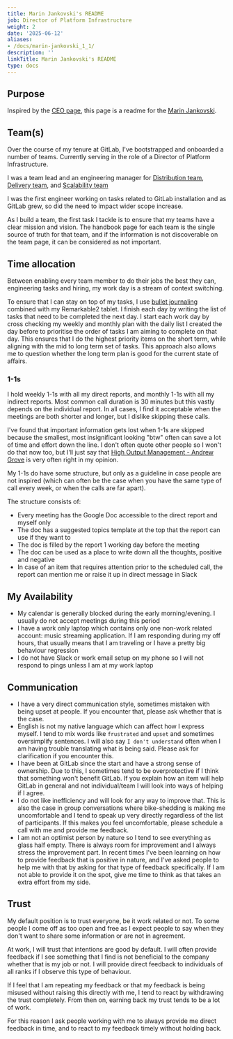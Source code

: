 ```yaml
---
title: Marin Jankovski's README
job: Director of Platform Infrastructure
weight: 2
date: '2025-06-12'
aliases:
- /docs/marin-jankovski_1_1/
description: ''
linkTitle: Marin Jankovski's README
type: docs
---
```


## Purpose

Inspired by the [CEO page](/handbook/ceo/),
this page is a readme for the [Marin Jankovski](/handbook/company/team/#maxlazio).

## Team(s)

Over the course of my tenure at GitLab, I've bootstrapped and onboarded a number of teams. Currently serving in the role of a Director of Platform Infrastructure.

I was a team lead and an engineering manager for [Distribution team](/handbook/engineering/infrastructure/core-platform/systems/distribution/), [Delivery team](/handbook/engineering/infrastructure/team/delivery/), and [Scalability team](/handbook/engineering/infrastructure/team/scalability/)

I was the first engineer working on tasks related to GitLab installation and as GitLab grew, so did the need to impact wider scope increase.

As I build a team, the first task I tackle is to ensure that my teams have a clear mission and vision. The handbook page for each team is the single source of truth for that team, and if the information is not discoverable on the team page, it can be considered as not important.

## Time allocation

Between enabling every team member to do their jobs the best they can, engineering tasks
and hiring, my work day is a stream of context switching.

To ensure that I can stay on top of my tasks, I use [bullet journaling](https://bulletjournal.com/) combined with my Remarkable2 tablet. I finish each day by writing the list of tasks that need to be completed the next day. I start each work day by cross checking my weekly and monthly plan with the daily list I created the day before to prioritise the order of tasks I am aiming to complete on that day.
This ensures that I do the highest priority items on the short term, while aligning with the mid to long term set of tasks. This approach also allows me to question whether the long term plan is good for the current state of affairs.

### 1-1s

I hold weekly 1-1s with all my direct reports, and monthly 1-1s with all my indirect reports. Most common call duration is 30 minutes
but this vastly depends on the individual report. In all cases, I find it acceptable
when the meetings are both shorter and longer, but I dislike skipping these calls.

I've found that important information gets lost when 1-1s are skipped because
the smallest, most insignificant looking "btw" often can save a lot of time and
effort down the line.
I don't often quote other people so I won't do that now too, but I'll just say that
[High Output Management - Andrew Grove](https://www.amazon.com/High-Output-Management-Andrew-Grove/dp/0679762884) is very often right in my opinion.

My 1-1s do have some structure, but only as a guideline in case people are not
inspired (which can often be the case when you have the same type of call every week, or when the calls are far apart).

The structure consists of:

* Every meeting has the Google Doc accessible to the direct report and myself only
* The doc has a suggested topics template at the top that the report can use if they want to
* The doc is filled by the report 1 working day before the meeting
* The doc can be used as a place to write down all the thoughts, positive and negative
* In case of an item that requires attention prior to the scheduled call, the report can mention
me or raise it up in direct message in Slack

## My Availability

* My calendar is generally blocked during the early morning/evening. I usually do not
accept meetings during this period
* I have a work only laptop which contains only one non-work related account: music streaming application.
If I am responding during my off hours, that usually means that I am traveling or I have a pretty
big behaviour regression
* I do not have Slack or work email setup on my phone so I will not respond to
pings unless I am at my work laptop

## Communication

* I have a very direct communication style, sometimes mistaken with being upset at people.
If you encounter that, please ask whether that is the case.
* English is not my native language which can affect how I express myself.
I tend to mix words like `frustrated` and `upset` and sometimes oversimplify sentences.
I will also say `I don't understand` often when I am having trouble translating what is being said. Please ask for clarification if you encounter this.
* I have been at GitLab since the start and have a strong sense of ownership.
Due to this, I sometimes tend to be overprotective if I think that something won't benefit
GitLab. If you explain how an item will help GitLab in general and not individual/team
I will look into ways of helping if I agree.
* I do not like inefficiency and will look for any way to improve that. This is also
the case in group conversations where bike-shedding is making me uncomfortable and
I tend to speak up very directly regardless of the list of participants. If this
makes you feel uncomfortable, please schedule a call with me and provide me feedback.
* I am not an optimist person by nature so I tend to see everything as glass half empty.
There is always room for improvement and I always stress the improvement part. In recent
times I've been learning on how to provide feedback that is positive in nature, and I've
asked people to help me with that by asking for that type of feedback specifically.
If I am not able to provide it on the spot, give me time to think as that takes an extra
effort from my side.

## Trust

My default position is to trust everyone, be it work related or not.
To some people I come off as too open and free as I expect people to say when they
don't want to share some information or are not in agreement.

At work, I will trust that intentions are good by default. I will often provide
feedback if I see something that I find is not beneficial to the company whether
that is my job or not.
I will provide direct feedback to individuals of all ranks if I observe this type
of behaviour.

If I feel that I am repeating my feedback or that my feedback is being
misused without raising this directly with me, I tend to react by withdrawing the
trust completely. From then on, earning back my trust tends to be a lot of work.

For this reason I ask people working with me to always provide me direct feedback
in time, and to react to my feedback timely without holding back.
